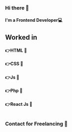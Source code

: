 ### Hi there 👋

#### I'm a Frontend Developer💻

## **Worked in** 
#### 👉HTML 🧡
#### 👉CSS 🧡
#### 👉Js 🧡
#### 👉Php 🧡
#### 👉React Js 🧡
#
### Contact for Freelancing 💌

